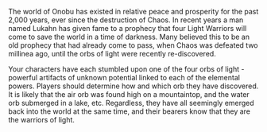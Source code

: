The world of Onobu has existed in relative peace and prosperity for the past 2,000 years, ever since the destruction of Chaos.
In recent years a man named Lukahn has given fame to a prophecy that four Light Warriors will come to save the world in a time
of darkness.  Many believed this to be an old prophecy that had already come to pass, when Chaos was defeated two millinea ago,
until the orbs of light were recently re-discovered.

Your characters have each stumbled upon one of the four orbs of light - powerful artifacts of unknown potential linked to each
of the elemental powers.  Players should determine how and which orb they have discovered.  It is likely that the air orb was
found high on a mountaintop, and the water orb submerged in a lake, etc.  Regardless, they have all seemingly emerged back into
the world at the same time, and their bearers know that they are the warriors of light.  
